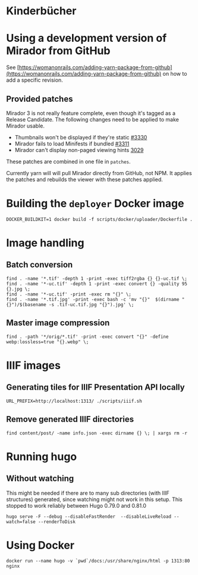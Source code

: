 Kinderbücher
============

# Using a development version of Mirador from GitHub

See [https://womanonrails.com/adding-yarn-package-from-github](https://womanonrails.com/adding-yarn-package-from-github) on how to add a specific revision.

## Provided patches

Mirador 3 is not really feature complete, even though it's tagged as a Release Candidate. The following changes need to be applied to make Mirador usable.

* Thumbnails won't be displayed if they're static [#3330](https://github.com/ProjectMirador/mirador/issues/3330)
* Mirador fails to load Minifests if bundled [#3311](https://github.com/ProjectMirador/mirador/issues/3311)
* Mirador can't display non-paged viewing hints [3029](https://github.com/ProjectMirador/mirador/pull/3029)

These patches are combined in one file in `patches`.

Currently yarn will will pull Mirador directly from GitHub, not NPM. It applies the patches and rebuilds the viewer with these patches applied.

# Building the `deployer` Docker image

```
DOCKER_BUILDKIT=1 docker build -f scripts/docker/uploader/Dockerfile .
```

# Image handling

## Batch conversion

```
find . -name '*.tif' -depth 1 -print -exec tiff2rgba {} {}-uc.tif \;
find . -name '*-uc.tif' -depth 1 -print -exec convert {} -quality 95 {}.jpg \;
find . -name '*-uc.tif' -print -exec rm "{}" \;
find . -name '*.tif.jpg' -print -exec bash -c 'mv "{}"  $(dirname "{}")/$(basename -s .tif-uc.tif.jpg "{}").jpg' \;
```

## Master image compression

```
find . -path '*/orig/*.tif' -print -exec convert "{}" -define webp:lossless=true "{}.webp" \;
```

# IIIF images

## Generating tiles for IIIF Presentation API locally

```
URL_PREFIX=http://localhost:1313/ ./scripts/iiif.sh
```

## Remove generated IIIF directories

```
find content/post/ -name info.json -exec dirname {} \; | xargs rm -r
```

# Running hugo

## Without watching

This might be needed if there are to many sub directories (with IIIF structures) generated, since watching might not work in this setup.
This stopped to work reliably between Hugo 0.79.0 and 0.81.0

```
hugo serve -F --debug --disableFastRender  --disableLiveReload --watch=false --renderToDisk
```

# Using Docker

```
docker run --name hugo -v `pwd`/docs:/usr/share/nginx/html -p 1313:80 nginx
```
